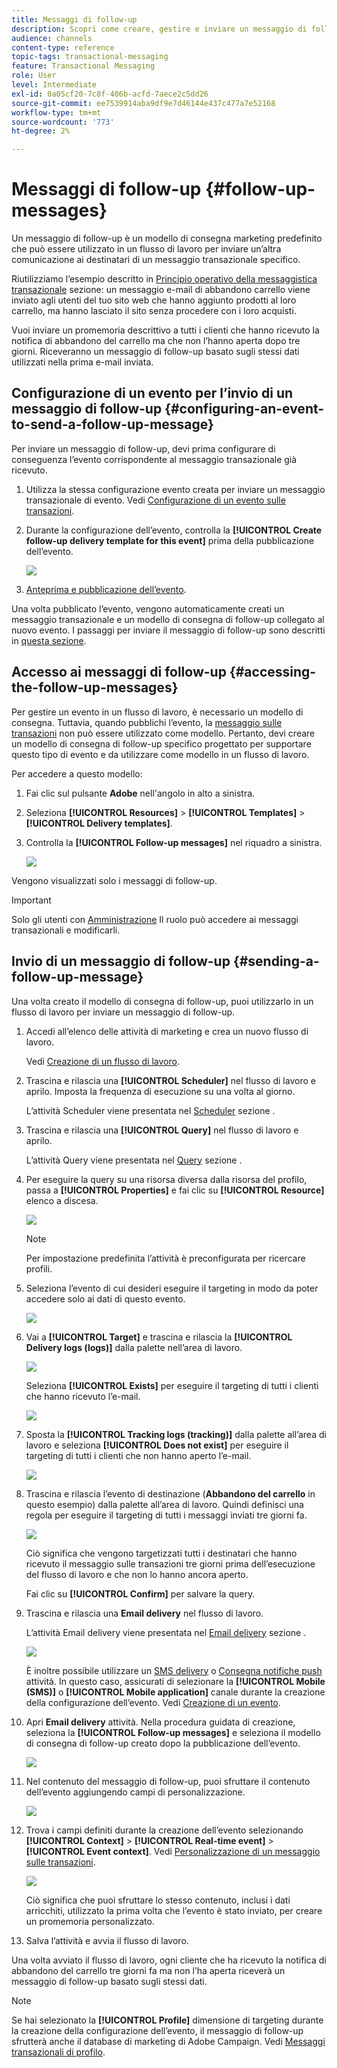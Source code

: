 ```yaml
---
title: Messaggi di follow-up
description: Scopri come creare, gestire e inviare un messaggio di follow-up.
audience: channels
content-type: reference
topic-tags: transactional-messaging
feature: Transactional Messaging
role: User
level: Intermediate
exl-id: 0a05cf20-7c8f-406b-acfd-7aece2c5dd26
source-git-commit: ee7539914aba9df9e7d46144e437c477a7e52168
workflow-type: tm+mt
source-wordcount: '773'
ht-degree: 2%

---
```


# Messaggi di follow-up {#follow-up-messages}

Un messaggio di follow-up è un modello di consegna marketing predefinito che può essere utilizzato in un flusso di lavoro per inviare un’altra comunicazione ai destinatari di un messaggio transazionale specifico.

Riutilizziamo l’esempio descritto in [Principio operativo della messaggistica transazionale](../../channels/using/getting-started-with-transactional-msg.md#transactional-messaging-operating-principle) sezione: un messaggio e-mail di abbandono carrello viene inviato agli utenti del tuo sito web che hanno aggiunto prodotti al loro carrello, ma hanno lasciato il sito senza procedere con i loro acquisti.

Vuoi inviare un promemoria descrittivo a tutti i clienti che hanno ricevuto la notifica di abbandono del carrello ma che non l’hanno aperta dopo tre giorni. Riceveranno un messaggio di follow-up basato sugli stessi dati utilizzati nella prima e-mail inviata.

## Configurazione di un evento per l’invio di un messaggio di follow-up {#configuring-an-event-to-send-a-follow-up-message}

Per inviare un messaggio di follow-up, devi prima configurare di conseguenza l’evento corrispondente al messaggio transazionale già ricevuto.

1. Utilizza la stessa configurazione evento creata per inviare un messaggio transazionale di evento. Vedi [Configurazione di un evento sulle transazioni](../../channels/using/configuring-transactional-event.md).
1. Durante la configurazione dell’evento, controlla la **[!UICONTROL Create follow-up delivery template for this event]** prima della pubblicazione dell’evento.

   ![](assets/message-center_follow-up-checkbox.png)

1. [Anteprima e pubblicazione dell’evento](../../channels/using/publishing-transactional-event.md#previewing-and-publishing-the-event).

Una volta pubblicato l’evento, vengono automaticamente creati un messaggio transazionale e un modello di consegna di follow-up collegato al nuovo evento. I passaggi per inviare il messaggio di follow-up sono descritti in [questa sezione](#sending-a-follow-up-message).

## Accesso ai messaggi di follow-up {#accessing-the-follow-up-messages}

Per gestire un evento in un flusso di lavoro, è necessario un modello di consegna. Tuttavia, quando pubblichi l’evento, la [messaggio sulle transazioni](../../channels/using/editing-transactional-message.md) non può essere utilizzato come modello. Pertanto, devi creare un modello di consegna di follow-up specifico progettato per supportare questo tipo di evento e da utilizzare come modello in un flusso di lavoro.

Per accedere a questo modello:

1. Fai clic sul pulsante **Adobe** nell&#39;angolo in alto a sinistra.
1. Seleziona **[!UICONTROL Resources]** > **[!UICONTROL Templates]** > **[!UICONTROL Delivery templates]**.
1. Controlla la **[!UICONTROL Follow-up messages]** nel riquadro a sinistra.

   ![](assets/message-center_follow-up-search.png)

Vengono visualizzati solo i messaggi di follow-up.

>[!IMPORTANT]
>
>Solo gli utenti con [Amministrazione](../../administration/using/users-management.md#functional-administrators) Il ruolo può accedere ai messaggi transazionali e modificarli.

## Invio di un messaggio di follow-up {#sending-a-follow-up-message}

Una volta creato il modello di consegna di follow-up, puoi utilizzarlo in un flusso di lavoro per inviare un messaggio di follow-up.

<!--You need to set up a workflow targeting the event corresponding to the transactional message that was already received.-->

1. Accedi all’elenco delle attività di marketing e crea un nuovo flusso di lavoro.

   Vedi [Creazione di un flusso di lavoro](../../automating/using/building-a-workflow.md#creating-a-workflow).

1. Trascina e rilascia una **[!UICONTROL Scheduler]** nel flusso di lavoro e aprilo. Imposta la frequenza di esecuzione su una volta al giorno.

   L’attività Scheduler viene presentata nel [Scheduler](../../automating/using/scheduler.md) sezione .

1. Trascina e rilascia una **[!UICONTROL Query]** nel flusso di lavoro e aprilo.

   L’attività Query viene presentata nel [Query](../../automating/using/query.md) sezione .

1. Per eseguire la query su una risorsa diversa dalla risorsa del profilo, passa a **[!UICONTROL Properties]** e fai clic su **[!UICONTROL Resource]** elenco a discesa.

   ![](assets/message-center_follow-up-query-properties.png)

   >[!NOTE]
   >
   >Per impostazione predefinita l’attività è preconfigurata per ricercare profili.

1. Seleziona l’evento di cui desideri eseguire il targeting in modo da poter accedere solo ai dati di questo evento.

   ![](assets/message-center_follow-up-query-resource.png)

1. Vai a **[!UICONTROL Target]** e trascina e rilascia la **[!UICONTROL Delivery logs (logs)]** dalla palette nell’area di lavoro.

   ![](assets/message-center_follow-up-delivery-logs.png)

   Seleziona **[!UICONTROL Exists]** per eseguire il targeting di tutti i clienti che hanno ricevuto l’e-mail.

   ![](assets/message-center_follow-up-delivery-logs-exists.png)

1. Sposta la **[!UICONTROL Tracking logs (tracking)]** dalla palette all’area di lavoro e seleziona **[!UICONTROL Does not exist]** per eseguire il targeting di tutti i clienti che non hanno aperto l’e-mail.

   ![](assets/message-center_follow-up-delivery-and-tracking-logs.png)

1. Trascina e rilascia l’evento di destinazione (**Abbandono del carrello** in questo esempio) dalla palette all’area di lavoro. Quindi definisci una regola per eseguire il targeting di tutti i messaggi inviati tre giorni fa.

   ![](assets/message-center_follow-up-created.png)

   Ciò significa che vengono targetizzati tutti i destinatari che hanno ricevuto il messaggio sulle transazioni tre giorni prima dell’esecuzione del flusso di lavoro e che non lo hanno ancora aperto.

   Fai clic su **[!UICONTROL Confirm]** per salvare la query.

1. Trascina e rilascia una **Email delivery** nel flusso di lavoro.

   L’attività Email delivery viene presentata nel [Email delivery](../../automating/using/email-delivery.md) sezione .

   ![](assets/message-center_follow-up-workflow.png)

   È inoltre possibile utilizzare un [SMS delivery](../../automating/using/sms-delivery.md) o [Consegna notifiche push](../../automating/using/push-notification-delivery.md) attività. In questo caso, assicurati di selezionare la **[!UICONTROL Mobile (SMS)]** o **[!UICONTROL Mobile application]** canale durante la creazione della configurazione dell’evento. Vedi [Creazione di un evento](../../channels/using/configuring-transactional-event.md#creating-an-event).

1. Apri **Email delivery** attività. Nella procedura guidata di creazione, seleziona la **[!UICONTROL Follow-up messages]** e seleziona il modello di consegna di follow-up creato dopo la pubblicazione dell’evento.

   ![](assets/message-center_follow-up-template.png)

1. Nel contenuto del messaggio di follow-up, puoi sfruttare il contenuto dell’evento aggiungendo campi di personalizzazione.

   ![](assets/message-center_follow-up-content.png)

1. Trova i campi definiti durante la creazione dell’evento selezionando **[!UICONTROL Context]** > **[!UICONTROL Real-time event]** > **[!UICONTROL Event context]**. Vedi [Personalizzazione di un messaggio sulle transazioni](../../channels/using/editing-transactional-message.md#personalizing-a-transactional-message).

   ![](assets/message-center_follow-up-personalization.png)

   Ciò significa che puoi sfruttare lo stesso contenuto, inclusi i dati arricchiti, utilizzato la prima volta che l’evento è stato inviato, per creare un promemoria personalizzato.

1. Salva l’attività e avvia il flusso di lavoro.

Una volta avviato il flusso di lavoro, ogni cliente che ha ricevuto la notifica di abbandono del carrello tre giorni fa ma non l’ha aperta riceverà un messaggio di follow-up basato sugli stessi dati.

>[!NOTE]
>
>Se hai selezionato la **[!UICONTROL Profile]** dimensione di targeting durante la creazione della configurazione dell’evento, il messaggio di follow-up sfrutterà anche il database di marketing di Adobe Campaign. Vedi [Messaggi transazionali di profilo](../../channels/using/editing-transactional-message.md#profile-transactional-message-specificities).
